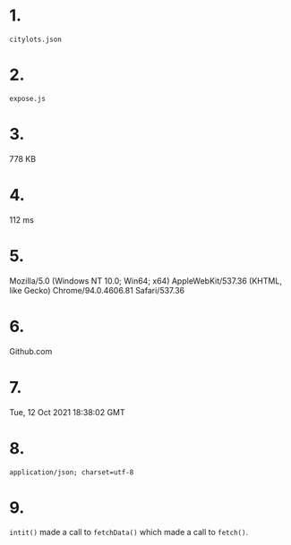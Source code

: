# 1.
`citylots.json`

# 2.
`expose.js`

# 3.
778 KB

# 4.
112 ms

# 5.
Mozilla/5.0 (Windows NT 10.0; Win64; x64) AppleWebKit/537.36 (KHTML, like Gecko) Chrome/94.0.4606.81 Safari/537.36

# 6. 
Github.com

# 7.
Tue, 12 Oct 2021 18:38:02 GMT

# 8.
`application/json; charset=utf-8`

# 9.
`intit()` made a call to `fetchData()` which made a call to `fetch()`.
